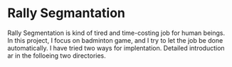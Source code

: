 # Rally Segmantation
Rally Segmentation is kind of tired and time-costing job for human beings. In this project, I focus on badminton game, and I try to let the job be done automatically. I have tried two ways for implentation. Detailed introduction ar in the folloeing two directories.